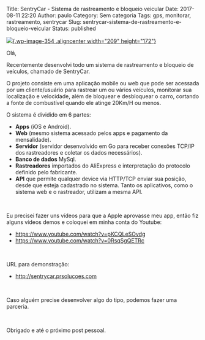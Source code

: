 Title: SentryCar - Sistema de rastreamento e bloqueio veicular
Date: 2017-08-11 22:20
Author: paulo
Category: Sem categoria
Tags: gps, monitorar, rastreamento, sentrycar
Slug: sentrycar-sistema-de-rastreamento-e-bloqueio-veicular
Status: published

[![](http://pcoutinho.com/wp-content/uploads/2017/08/Logo.png){.wp-image-354 .aligncenter width="209" height="172"}](http://pcoutinho.com/wp-content/uploads/2017/08/Logo.png)

Olá,

Recentemente desenvolvi todo um sistema de rastreamento e bloqueio de veículos, chamado de SentryCar.

O projeto consiste em uma aplicação mobile ou web que pode ser acessada por um cliente/usuário para rastrear um ou vários veículos, monitorar sua localização e velocidade, além de bloquear e desbloquear o carro, cortando a fonte de combustível quando ele atinge 20Km/H ou menos.

O sistema é dividido em 6 partes:

-   **Apps** (iOS e Android).
-   **Web** (mesmo sistema acessado pelos apps e pagamento da mensalidade).
-   **Servidor** (servidor desenvolvido em Go para receber conexões TCP/IP dos rastreadores e coletar os dados necessários).
-   **Banco de dados** MySql.
-   **Rastreadores** importados do AliExpress e interpretação do protocolo definido pelo fabricante.
-   **API** que permite qualquer device via HTTP/TCP enviar sua posição, desde que esteja cadastrado no sistema. Tanto os aplicativos, como o sistema web e o rastreador, utilizam a mesma API.

 

Eu precisei fazer uns vídeos para que a Apple aprovasse meu app, então fiz alguns vídeos demos e coloquei em minha conta do Youtube:

-   https://www.youtube.com/watch?v=pKCQLeSOvdg
-   https://www.youtube.com/watch?v=0RsqSgQETRc

 

URL para demonstração:

-   http://sentrycar.prsolucoes.com

 

Caso alguém precise desenvolver algo do tipo, podemos fazer uma parceria.

 

Obrigado e até o próximo post pessoal.
